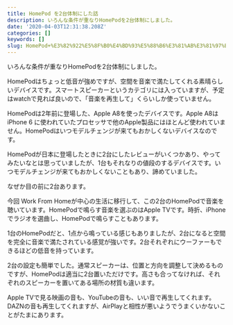 ```yaml
---
title: HomePod を2台体制にした話
description: いろんな条件が重なりHomePodを2台体制にしました。
date: '2020-04-03T12:31:38.208Z'
categories: []
keywords: []
slug: HomePod+%E3%82%922%E5%8F%B0%E4%BD%93%E5%88%B6%E3%81%AB%E3%81%97%E3%81%9F%E8%A9%B1
---
```

いろんな条件が重なりHomePodを2台体制にしました。

HomePodはちょっと低音が強めですが、空間を音楽で満たしてくれる素晴らしいデバイスです。スマートスピーカーというカテゴリには入っていますが、予定はwatchで見れば良いので、「音楽を再生して」くらいしか使っていません。

HomePodは2年前に登場した、Apple A8を使ったデバイスです。Apple A8は iPhone 6 に使われていたプロセッサで他のApple製品にはほとんど使われていません。HomePodはいつモデルチェンジが来てもおかしくないデバイスなのです。

HomePodが日本に登場したときに2台にしたレビューがいくつかあり、やってみたいなとは思っていましたが、1台もそれなりの値段のするデバイスです。いつモデルチェンジが来てもおかしくないこともあり、諦めていました。

なぜか目の前に2台あります。

今回 Work From Homeが中心の生活に移行して、この2台のHomePodで音楽を聴いています。HomePodで鳴らす音楽を選ぶのはApple TVです。時折、iPhoneでラジオを選曲し、HomePodで鳴らすこともあります。

1台のHomePodだと、1点から鳴っている感じもありましたが、2台になると空間を完全に音楽で満たされている感覚が強いです。2台それぞれにウーファーもできるほどの低音を持っています。

2台の設定も簡単でした。通常スピーカーは、位置と方向を調整して決めるものですが、HomePodは適当に2台置いただけです。高さも合ってなければ、それぞれのスピーカーを置いてある場所の材質も違います。

Apple TVで見る映画の音も、YouTubeの音も、いい音で再生してくれます。DAZNの音も再生してくれますが、AirPlayと相性が悪いようでうまくいかないことがたまにあります。
